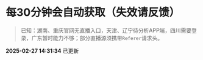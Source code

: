 # 每30分钟会自动获取（失效请反馈）
> 已知：湖南、重庆官网无直播入口，天津、辽宁待分析APP端，四川需要登录，广东暂时能力不够；部分直播源须携带`Referer`请求头。

**2025-02-27 14:31:34** 已更新